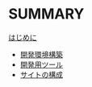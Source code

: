 # SUMMARY

[はじめに](README.md)

- [開発環境構築](develop/develop.md)
- [開発用ツール](develop/tools.md)
- [サイトの構成](site.md)
